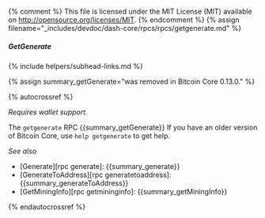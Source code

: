 {% comment %}
This file is licensed under the MIT License (MIT) available on
http://opensource.org/licenses/MIT.
{% endcomment %}
{% assign filename="_includes/devdoc/dash-core/rpcs/rpcs/getgenerate.md" %}

##### GetGenerate
{% include helpers/subhead-links.md %}

{% assign summary_getGenerate="was removed in Bitcoin Core 0.13.0." %}

{% autocrossref %}

*Requires wallet support.*

The `getgenerate` RPC {{summary_getGenerate}} If you have an older
version of Bitcoin Core, use `help getgenerate` to get help.

*See also*

* [Generate][rpc generate]: {{summary_generate}}
* [GenerateToAddress][rpc generatetoaddress]: {{summary_generateToAddress}}
* [GetMiningInfo][rpc getmininginfo]: {{summary_getMiningInfo}}


{% endautocrossref %}
